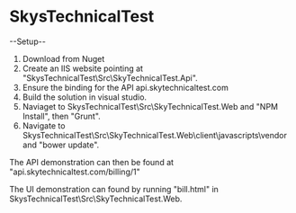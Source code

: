 # SkysTechnicalTest



--Setup--

1. Download from Nuget 
2. Create an IIS website pointing at "SkysTechnicalTest\Src\SkyTechnicalTest.Api".
3. Ensure the binding for the API api.skytechnicaltest.com
4. Build the solution in visual studio.
4. Naviaget to SkysTechnicalTest\Src\SkyTechnicalTest.Web and "NPM Install", then "Grunt".
5. Navigate to SkysTechnicalTest\Src\SkyTechnicalTest.Web\client\javascripts\vendor and "bower update".


The API demonstration can then be found at "api.skytechnicaltest.com/billing/1"

The UI demonstration can found by running "bill.html" in SkysTechnicalTest\Src\SkyTechnicalTest.Web.
